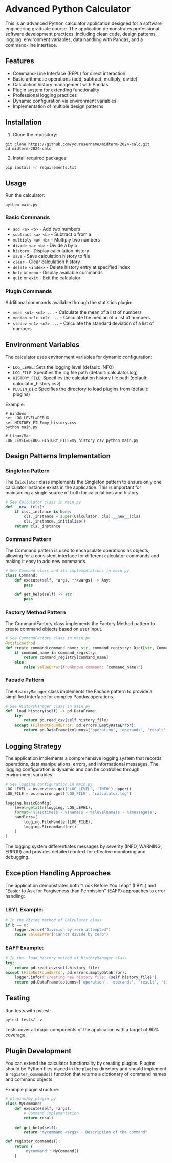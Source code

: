 # Advanced Python Calculator

This is an advanced Python calculator application designed for a software engineering graduate course. The application demonstrates professional software development practices, including clean code, design patterns, logging, environment variables, data handling with Pandas, and a command-line interface.

## Features

- Command-Line Interface (REPL) for direct interaction
- Basic arithmetic operations (add, subtract, multiply, divide)
- Calculation history management with Pandas
- Plugin system for extending functionality
- Professional logging practices
- Dynamic configuration via environment variables
- Implementation of multiple design patterns

## Installation

1. Clone the repository:
```
git clone https://github.com/yourusername/midterm-2024-calc.git
cd midterm-2024-calc
```

2. Install required packages:
```
pip install -r requirements.txt
```

## Usage

Run the calculator:
```
python main.py
```

### Basic Commands

- `add <a> <b>` - Add two numbers
- `subtract <a> <b>` - Subtract b from a
- `multiply <a> <b>` - Multiply two numbers
- `divide <a> <b>` - Divide a by b
- `history` - Display calculation history
- `save` - Save calculation history to file
- `clear` - Clear calculation history
- `delete <index>` - Delete history entry at specified index
- `help` or `menu` - Display available commands
- `quit` or `exit` - Exit the calculator

### Plugin Commands

Additional commands available through the statistics plugin:
- `mean <n1> <n2> ...` - Calculate the mean of a list of numbers
- `median <n1> <n2> ...` - Calculate the median of a list of numbers
- `stddev <n1> <n2> ...` - Calculate the standard deviation of a list of numbers

## Environment Variables

The calculator uses environment variables for dynamic configuration:

- `LOG_LEVEL`: Sets the logging level (default: INFO)
- `LOG_FILE`: Specifies the log file path (default: calculator.log)
- `HISTORY_FILE`: Specifies the calculation history file path (default: calculator_history.csv)
- `PLUGIN_DIR`: Specifies the directory to load plugins from (default: plugins)

Example:
```
# Windows
set LOG_LEVEL=DEBUG
set HISTORY_FILE=my_history.csv
python main.py

# Linux/Mac
LOG_LEVEL=DEBUG HISTORY_FILE=my_history.csv python main.py
```

## Design Patterns Implementation

### Singleton Pattern

The `Calculator` class implements the Singleton pattern to ensure only one calculator instance exists in the application. This is important for maintaining a single source of truth for calculations and history.

```python
# See Calculator class in main.py
def __new__(cls):
    if cls._instance is None:
        cls._instance = super(Calculator, cls).__new__(cls)
        cls._instance._initialize()
    return cls._instance
```

### Command Pattern

The Command pattern is used to encapsulate operations as objects, allowing for a consistent interface for different calculator commands and making it easy to add new commands.

```python
# See Command class and its implementations in main.py
class Command:
    def execute(self, *args, **kwargs) -> Any:
        pass
    
    def get_help(self) -> str:
        pass
```

### Factory Method Pattern

The CommandFactory class implements the Factory Method pattern to create command objects based on user input.

```python
# See CommandFactory class in main.py
@staticmethod
def create_command(command_name: str, command_registry: Dict[str, Command]) -> Command:
    if command_name in command_registry:
        return command_registry[command_name]
    else:
        raise ValueError(f"Unknown command: {command_name}")
```

### Facade Pattern

The `HistoryManager` class implements the Facade pattern to provide a simplified interface for complex Pandas operations.

```python
# See HistoryManager class in main.py
def _load_history(self) -> pd.DataFrame:
    try:
        return pd.read_csv(self.history_file)
    except (FileNotFoundError, pd.errors.EmptyDataError):
        return pd.DataFrame(columns=['operation', 'operands', 'result', 'timestamp'])
```

## Logging Strategy

The application implements a comprehensive logging system that records operations, data manipulations, errors, and informational messages. The logging configuration is dynamic and can be controlled through environment variables.

```python
# See logging configuration in main.py
LOG_LEVEL = os.environ.get('LOG_LEVEL', 'INFO').upper()
LOG_FILE = os.environ.get('LOG_FILE', 'calculator.log')

logging.basicConfig(
    level=getattr(logging, LOG_LEVEL),
    format='%(asctime)s - %(name)s - %(levelname)s - %(message)s',
    handlers=[
        logging.FileHandler(LOG_FILE),
        logging.StreamHandler()
    ]
)
```

The logging system differentiates messages by severity (INFO, WARNING, ERROR) and provides detailed context for effective monitoring and debugging.

## Exception Handling Approaches

The application demonstrates both "Look Before You Leap" (LBYL) and "Easier to Ask for Forgiveness than Permission" (EAFP) approaches to error handling:

### LBYL Example:
```python
# In the divide method of Calculator class
if b == 0:
    logger.error("Division by zero attempted")
    raise ValueError("Cannot divide by zero")
```

### EAFP Example:
```python
# In the _load_history method of HistoryManager class
try:
    return pd.read_csv(self.history_file)
except (FileNotFoundError, pd.errors.EmptyDataError):
    logger.info(f"Creating new history file: {self.history_file}")
    return pd.DataFrame(columns=['operation', 'operands', 'result', 'timestamp'])
```

## Testing

Run tests with pytest:
```
pytest tests/ -v
```

Tests cover all major components of the application with a target of 90% coverage.

## Plugin Development

You can extend the calculator functionality by creating plugins. Plugins should be Python files placed in the `plugins` directory and should implement a `register_commands()` function that returns a dictionary of command names and command objects.

Example plugin structure:
```python
# plugins/my_plugin.py
class MyCommand:
    def execute(self, *args):
        # Command implementation
        return result
    
    def get_help(self):
        return "mycommand <args> - Description of the command"

def register_commands():
    return {
        'mycommand': MyCommand()
    }
```